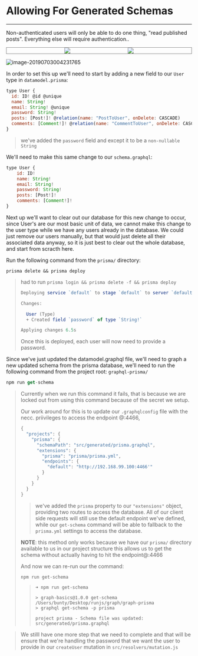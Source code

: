 # Allowing For Generated Schemas

---------------------------------

Non-authenticated users will only be able to do one thing, "read published posts". Everything else will require authentication..

<div style="display: flex; justify-content: space-evenly; border: 1px solid grey;">
    <div style="display: inline-block;" >
	    <img src="http://ww1.sinaimg.cn/large/006tNc79ly1g4mjqryw3wj30s40btt9x.jpg"/>
    </div>
    <div style="display: inline-block;">
    	<img src="http://ww3.sinaimg.cn/large/006tNc79ly1g4mjs8d5mdj30s80e5ta0.jpg"/>
    </div>
</div>

![image-20190703004231765](http://ww2.sinaimg.cn/large/006tNc79ly1g4mju0j1t6j30rz0e340b.jpg)

In order to set this up we'll need to start by adding a new field to our `User` type in `datamodel.prisma`:

```js
type User {
  id: ID! @id @unique
  name: String!
  email: String! @unique
  password: String!
  posts: [Post!]! @relation(name: "PostToUser", onDelete: CASCADE)
  comments: [Comment!]! @relation(name: "CommentToUser", onDelete: CASCADE)
}
```

> we've added the `password` field and except it to be a `non-nullable` `String`

We'll need to make this same change to our `schema.graphql`:

```js
type User {
    id: ID!
    name: String!
    email: String!
    password: String!
    posts: [Post!]!
    comments: [Comment!]!
}
```



Next up we'll want to clear out our database for this new change to occur, since User's are our most basic unit of data, we cannot make this change to the user type while we have any users already in the database. We could just remove our users manually, but that would just delete all their associated data anyway, so it is just best to clear out the whole database, and start from scracth here.

Run the following command from the `prisma/` directory:

```shell
prisma delete && prisma deploy
```

> had to run `prisma login && prisma delete -f && prisma deploy`
>
> ```js
> Deploying service `default` to stage `default` to server `default` 3.2s
> 
> Changes:
> 
>   User (Type)
>   + Created field `password` of type `String!`
> 
> Applying changes 6.5s
> ```
>
> Once this is deployed, each user will now need to provide a password.

Since we've just updated the datamodel.graphql file, we'll need to graph a new updated schema from the prisma database, we'll need to run the following command from the project root: `graphql-prisma/`

```js
npm run get-schema
```

> Currently when we run this command it fails, that is because we are locked out from using this command because of the secret we setup.
>
> Our work around for this is to update our `.graphqlconfig` file with the necc. priivileges to access the endpoint @:4466, 
>
> ```js
> {
>   "projects": {
>     "prisma": {
>       "schemaPath": "src/generated/prisma.graphql",
>       "extensions": {
>         "prisma": "prisma/prisma.yml",
>         "endpoints": {
>           "default": "http://192.168.99.100:4466'"
>         }
>       }
>     }
>   }
> }
> ```
>
> > we've added the `prisma` property to our `"extensions"` object, providing two routes to access the database. All of our client side requests will still use the default endpoint we've defined, while our `get-schema` command will be able to fallback to the `prisma.yml` settings to access the database.
>
> **NOTE**: this method only works because we have our `prisma/`  directory available to us in our project structure this allows us to get the schema without actually having to hit the endpoint@:4466
>
> And now we can re-run our the command:
>
> ```shell
> npm run get-schema
> ```
>
> > ```shell
> > ➜ npm run get-schema
> > 
> > > graph-basics@1.0.0 get-schema /Users/bunty/Desktop/runjs/graph/graph-prisma
> > > graphql get-schema -p prisma
> > 
> > project prisma - Schema file was updated: src/generated/prisma.graphql
> > ```



> We stilll have one more step that we need to complete and that will be ensure that we're handling the password that we want the user to provide in our `createUser` mutation in `src/resolvers/mutation.js`

